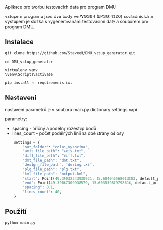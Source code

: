 Aplikace pro tvorbu testovacích data pro program DMU

vstupem programu jsou dva body ve WGS84 (EPSG:4326) souřadnicích a výstupem je složka s vygenerovanámi
testovacími daty a souborem pro program DMU.

## Instalace

```
git clone https://github.com/SteveeH/DMU_vstup_generator.git

cd DMU_vstup_generator

virtualenv venv
\venv\Scripts\activate

pip install -r requirements.txt
```

## Nastavení

nastavení parametrů je v souboru main.py dictionary settings např.

parametry:

- spacing - příčný a podélný rozestup bodů
- lines_count - počet podélných linií na obě strany od osy

```python
    settings = {
        "out_folder": "colas_vysocina",
        "axis_file_path": "axis.txt",
        "diff_file_path": "diff.txt",
        "dmt_file_path": "dmt.txt",
        "design_file_path": "desing.txt",
        "plg_file_path": "plg.txt",
        "kml_file_path": "output.kml",
        "start": Point(49.39032343930921, 15.604040568013803, default_print="wgs"),
        "end": Point(49.39067309938579, 15.603539879798616, default_print="wgs"),
        "spacing": 0.1,
        "lines_count": 40,
    }
```

## Použití

```
python main.py
```
